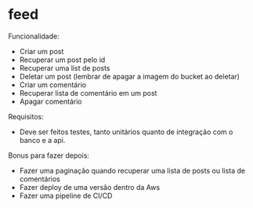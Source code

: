 # feed

Funcionalidade:
- Criar um post
- Recuperar um post pelo id
- Recuperar uma list de posts
- Deletar um post (lembrar de apagar a imagem do bucket ao deletar)
- Criar um comentário
- Recuperar lista de comentário em um post
- Apagar comentário

Requisitos:
- Deve ser feitos testes, tanto unitários quanto de integração com o banco e a api.

Bonus para fazer depois:
- Fazer uma paginação quando recuperar uma lista de posts ou lista de comentários
- Fazer deploy de uma versão dentro da Aws
- Fazer uma pipeline de CI/CD
